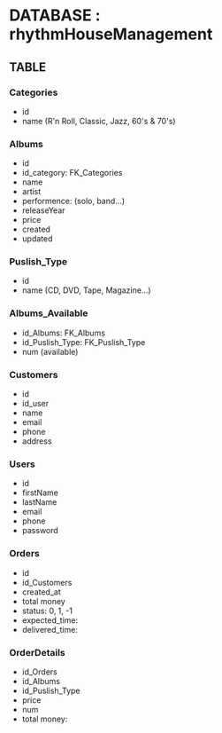 # DATABASE : rhythmHouseManagement

## TABLE

### Categories

- id
- name (R'n Roll, Classic, Jazz, 60's & 70's)

### Albums

- id
- id_category: FK_Categories
- name
- artist
- performence: (solo, band...)
- releaseYear
- price
- created
- updated

### Puslish_Type

- id
- name (CD, DVD, Tape, Magazine...)

### Albums_Available

- id_Albums: FK_Albums
- id_Puslish_Type: FK_Puslish_Type
- num (available)

### Customers

- id
- id_user
- name
- email
- phone
- address




### Users

- id
- firstName
- lastName
- email
- phone
- password



### Orders

- id
- id_Customers
- created_at
- total money
- status: 0, 1, -1
- expected_time:  
- delivered_time: 


### OrderDetails
- id_Orders
- id_Albums
- id_Puslish_Type
- price
- num
- total money: 


